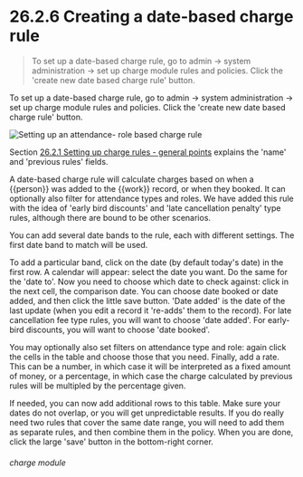 # 26.2.6    Creating a date-based charge rule

> To set up a date-based charge rule, go to admin -> system administration -> set up charge module rules and policies. Click the 'create new date based charge rule' button. 

To set up a date-based charge rule, go to admin -> system administration -> set up charge module rules and policies. Click the 'create new date based charge rule' button. 

![Setting up an attendance- role based charge rule]({{imgpath}}247a.png)

Section [26.2.1  Setting up charge rules - general points](/help/index/v/{{version}}/p/26.2.1) explains the 'name' and 'previous rules' fields. 

A date-based charge rule will calculate charges based on when a {{person}} was added to the {{work}} record, or when they booked. It can optionally also filter for attendance types and roles. We have added this rule with the idea of 'early bird discounts' and 'late cancellation penalty' type rules, although there are bound to be other scenarios. 

You can add several date bands to the rule, each with different settings. The first date band to match will be used. 

To add a particular band, click on the date (by default today's date) in the first row. A calendar will appear: select the date you want. Do the same for the 'date to'. Now you need to choose which date to check against: click in the next cell, the comparison date. You can choose date booked or date added, and then click the little save button. 'Date added' is the date of the last update (when you edit a record it 're-adds' them to the record). For late cancellation fee type rules, you will want to choose 'date added'. For early-bird discounts, you will want to choose 'date booked'. 

You may optionally also set filters on attendance type and role: again click the cells in the table and choose those that you need. Finally, add a rate. This can be a number, in which case it will be interpreted as a fixed amount of money, or a percentage, in which case the charge calculated by previous rules will be multipled by the percentage given. 

If needed, you can now add additional rows to this table. Make sure your dates do not overlap, or you will get unpredictable results. If you do really need two rules that cover the same date range, you will need to add them as separate rules, and then combine them in the policy. When you are done, click the large 'save' button in the bottom-right corner. 

###### charge module

